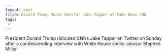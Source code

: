 ```yaml
---
layout: post
title: Donald Trump Mocks Hateful Jake Tapper of Fake News CNN
tags:
 -
---
```

President Donald Trump ridiculed CNNs Jake Tapper on Twitter on Sunday after a condescending interview with White House senior advisor Stephen Miller
